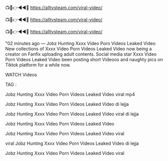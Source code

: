 📺📱👉◄◄🔴  https://alltvsteam.com/viral-video/

📺📱👉◄◄🔴  https://alltvsteam.com/viral-video/

📺📱👉◄◄🔴  https://alltvsteam.com/viral-video/

"02 minutes ago — Jobz Hunting Xxxx Video Porn Videos Leaked Video New collections of Xxxx Video Porn Videos Leaked Video now being a creator on Fanfix uploading adult contents. Social media star Xxxx Video Porn Videos Leaked Video been posting short Videoos and naughty pics on Tiktok platform for a while now.

WATCH Videos

TAG :

Jobz Hunting Xxxx Video Porn Videos Leaked Video viral mp4

Jobz Hunting Xxxx Video Porn Videos Leaked Video di lejja

Jobz Hunting Xxxx Video Porn Videos Leaked Video viral di lejja

Jobz Hunting Xxxx Video Porn Videos Leaked Video

Jobz Hunting Xxxx Video Porn Videos Leaked Video viral

viral Jobz Hunting Xxxx Video Porn Videos Leaked Video di lejja

Jobz Hunting Xxxx Video Porn Videos Leaked Video viral

